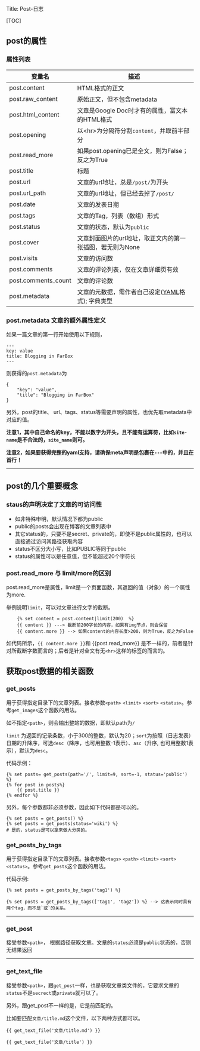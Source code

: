 Title: Post-日志

[TOC]

## post的属性

### 属性列表

| 变量名 | 描述 |
| ----- | --- |
| post.content | HTML格式的正文 |
| post.raw_content | 原始正文，但不包含metadata |
| post.html_content | 文章是Google Doc时才有的属性，富文本的HTML格式 |
| post.opening | 以&lt;hr&gt;为分隔符分割`content`，并取前半部分 |
| post.read_more | 如果post.opening已是全文，则为False；反之为True |
| post.title | 标题 |
| post.url | 文章的url地址，总是`/post/`为开头 |
| post.url_path | 文章的url地址，但已经去掉了`/post/` |
| post.date | 文章的发表日期 |
| post.tags | 文章的Tag，列表（数组）形式|
| post.status | 文章的状态，默认为`public` |
| post.cover | 文章封面图片的url地址，取正文内的第一张插图，若无则为None |
| post.visits | 文章的访问数 |
| post.comments | 文章的评论列表，仅在文章详细页有效 |
| post.comments_count | 文章的评论数 |
| post.metadata | 文章的元数据，需作者自己设定([YAML](http://yaml.org/)格式); 字典类型|



### post.metadata 文章的额外属性定义

如果一篇文章的第一行开始使用以下规则，

	---
	key: value
	title: Blogging in FarBox
	---

则获得的`post.metadata`为

	{
		"key": "value",
		"title": "Blogging in FarBox"
	}


另外，post的title、 url、tags、status等需要声明的属性，也优先取metadata中对应的值。  

**注意1，其中自己命名的key，不能以数字为开头，且不能有运算符，比如`site-name`是不合法的，`site_name`则可。**  

**注意2，如果要获得完整的yaml支持，请确保meta声明是包裹在`---`中的，并且在首行！**


- - - - - - - - - - - - - - - - - - - - - - - - - - - - - -   


## post的几个重要概念

### staus的声明决定了文章的可访问性
- 如非特殊申明，默认情况下都为public
- public的posts会出现在博客的文章列表中
- 其它status的，只要不是secret、private的，即使不是public属性的，也可以直接通过访问其路径获取内容
- status不区分大小写，比如PUBLIC等同于public
- status的属性可以是任意值，但不能超过20个字符长


### post.read_more 与 limit/more的区别

post.read_more是属性，limit是一个页面函数，其返回的值（对象）的一个属性为more.

举例说明`limit`，可以对文章进行文字的截断。  

```
    {% set content = post.content|limit(200)  %}
	{{ content }} ---> 截断前200字长的内容，如果有img节点，则会保留
	{{ content.more }} --> 如果content的内容长度>200，则为True，反之为False  
```  

如代码所示，`{{ content.more }}`和 {{post.read_more}} 是不一样的，前者是针对所截断字数而言的；后者是针对全文有无`<hr>`这样的标签的而言的。


## 获取post数据的相关函数

### get_posts

用于获得指定目录下的文章列表。接收参数`<path>` `<limit>` `<sort>` `<status>`。参考`get_images`这个函数的用法。

如不指定`<path>`，则会输出整站的数据，即默认path为`/`

`limit` 为返回的记录条数，小于300的整数，默认为20；`sort`为按照（日志发表）日期的升降序，可选`desc`（降序，也可用整数-1表示）、`asc`（升序, 也可用整数1表示），默认为`desc`。

代码示例：

	{% set posts= get_posts(path='/', limit=9, sort=-1, status='public') %}
	{% for post in posts%}
		{{ post.title }}
	{% endfor %}

另外，每个参数都非必须参数，因此如下代码都是可以的。

    {% set posts = get_posts() %}
    {% set posts = get_posts(status='wiki') %} 
    # 是的，status是可以拿来做大分类的。


### get_posts_by_tags

用于获得指定目录下的文章列表。接收参数`<tags>` `<path>` `<limit>` `<sort>` `<status>`。参考`get_posts`这个函数的用法。

代码示例:

	{% set posts = get_posts_by_tags('tag1') %}
	
	{% set posts = get_posts_by_tags(['tag1', 'tag2']) %} --> 这表示同时具有两个tag，而不是`或`的关系。

- - - - - - - - - - - - - - - - - - - - - - - - - - - - - -


### get_post

接受参数`<path>`， 根据路径获取文章。文章的`status`必须是`public`状态的，否则无结果返回

- - - - - - - - - - - - - - - - - - - - - - - - 

### get_text_file

接受参数`<path>`，跟`get_post`一样，也是获取文章类文件的，它要求文章的`status`不是`secrect`或`private`就可以了。

另外，跟get_post不一样的是，它是前匹配的。

比如要匹配`文章/title.md`这个文件，以下两种方式都可以。

	{{ get_text_file('文章/title.md') }}
	
	{{ get_text_file('文章/title') }}



